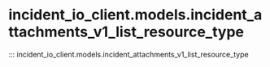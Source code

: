 # incident_io_client.models.incident_attachments_v1_list_resource_type

::: incident_io_client.models.incident_attachments_v1_list_resource_type